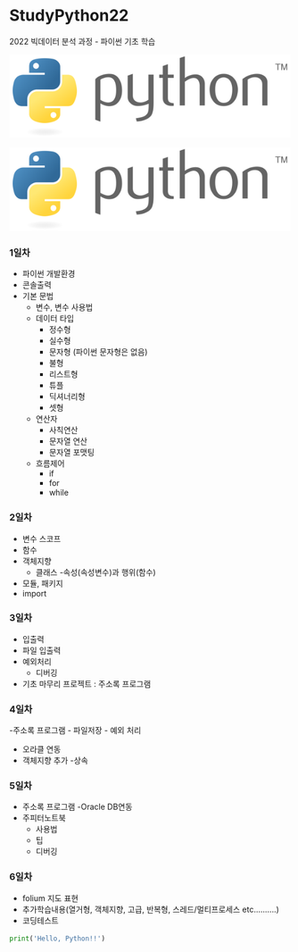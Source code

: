 # StudyPython22
2022 빅데이터 분석 과정 - 파이썬 기초 학습

![파이썬](./image/KakaoTalk_20220502_093300379.png)

<img src='./image/KakaoTalk_20220502_093300379.png' />  


### 1일차
- 파이썬 개발환경
- 콘솔출력
- 기본 문법
   - 변수, 변수 사용법
   - 데이터 타입
       - 정수형
       - 실수형
       - 문자형 (파이썬 문자형은 없음)
       - 불형
       - 리스트형
       - 튜플
       - 딕셔너리형
       - 셋형
   - 연산자
       - 사칙연산
       - 문자열 연산
       - 문자열 포맷팅
   - 흐름제어
       - if
       - for
       - while

### 2일차
- 변수 스코프
- 함수
- 객체지향
    - 클래스
    -속성(속성변수)과 행위(함수)
- 모듈, 패키지
- import

### 3일차
- 입출력
- 파일 입출력
- 예외처리
    - 디버깅
- 기초 마무리 프로젝트 : 주소록 프로그램
### 4일차
-주소록 프로그램
    - 파일저장
    - 예외 처리
- 오라클 연동
- 객체지향 추가
    -상속

### 5일차
- 주소록 프로그램
    -Oracle DB연동
- 주피터노트북
    - 사용법
    - 팁
    - 디버깅

### 6일차
- folium 지도 표현
- 추가학습내용(열거형, 객체지향, 고급, 반복형, 스레드/멀티프로세스 etc..........)
- 코딩테스트

```python
print('Hello, Python!!')
```